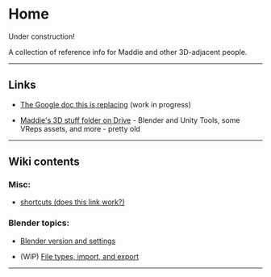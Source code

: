 # Home


Under construction!

A collection of reference info for Maddie and other 3D-adjacent people.

---

## Links

- [The Google doc this is replacing](https://docs.google.com/document/d/1_os9t3BppnVVzej5-ASaI3BF4jyhw0kydfoFVhJAD3s/edit) (work in progress)

- [Maddie's 3D stuff folder on Drive](https://drive.google.com/drive/folders/1k9FPoBdq8tVuzVav4PdB2yS3InUud5Xr?usp=sharing) - Blender and Unity Tools, some VReps assets, and more - pretty old

---

## Wiki contents

### Misc:

- [shortcuts (does this link work?)](pages/maddies-shortcuts-ref.md)

### Blender topics:

- [Blender version and settings](pages/blender-settings.md)

- (WIP) [File types, import, and export](pages/blender-import-and-export.md)


---